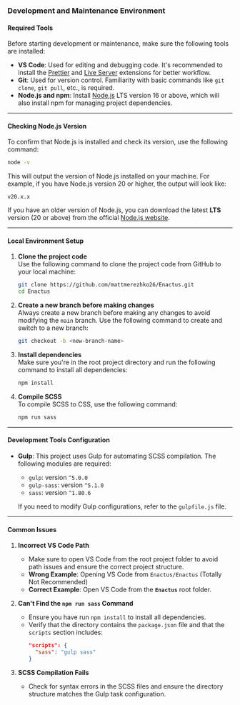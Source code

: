 ### Development and Maintenance Environment

#### Required Tools  
Before starting development or maintenance, make sure the following tools are installed:  
- **VS Code**: Used for editing and debugging code. It's recommended to install the [Prettier](https://marketplace.visualstudio.com/items?itemName=esbenp.prettier-vscode) and [Live Server](https://marketplace.visualstudio.com/items?itemName=ritwickdey.LiveServer) extensions for better workflow.  
- **Git**: Used for version control. Familiarity with basic commands like `git clone`, `git pull`, etc., is required.  
- **Node.js and npm**: Install [Node.js](https://nodejs.org/) LTS version 16 or above, which will also install npm for managing project dependencies.

---

#### Checking Node.js Version  

To confirm that Node.js is installed and check its version, use the following command:

```bash
node -v
```

This will output the version of Node.js installed on your machine. For example, if you have Node.js version 20 or higher, the output will look like:

```
v20.x.x
```

If you have an older version of Node.js, you can download the latest **LTS** version (20 or above) from the official [Node.js website](https://nodejs.org/).

---

#### Local Environment Setup  

1. **Clone the project code**  
   Use the following command to clone the project code from GitHub to your local machine:  
   ```bash
   git clone https://github.com/mattmerezhko26/Enactus.git
   cd Enactus
   ```

2. **Create a new branch before making changes**  
   Always create a new branch before making any changes to avoid modifying the `main` branch. Use the following command to create and switch to a new branch:  
   ```bash
   git checkout -b <new-branch-name>
   ```

3. **Install dependencies**  
   Make sure you're in the root project directory and run the following command to install all dependencies:  
   ```bash
   npm install
   ```

4. **Compile SCSS**  
   To compile SCSS to CSS, use the following command:  
   ```bash
   npm run sass
   ```  

---

#### Development Tools Configuration  
- **Gulp**: This project uses Gulp for automating SCSS compilation. The following modules are required:  
  - `gulp`: version `^5.0.0`  
  - `gulp-sass`: version `^5.1.0`  
  - `sass`: version `^1.80.6`  

  If you need to modify Gulp configurations, refer to the `gulpfile.js` file.  

---

#### Common Issues  

1. **Incorrect VS Code Path**  
   - Make sure to open VS Code from the root project folder to avoid path issues and ensure the correct project structure.  
   - **Wrong Example**: Opening VS Code from `Enactus/Enactus` (Totally Not Recommended)  
   - **Correct Example**: Open VS Code from the **`Enactus`** root folder.  

2. **Can't Find the `npm run sass` Command**  
   - Ensure you have run `npm install` to install all dependencies.  
   - Verify that the directory contains the `package.json` file and that the `scripts` section includes:  
     ```json
     "scripts": {
       "sass": "gulp sass"
     }
     ```

3. **SCSS Compilation Fails**  
   - Check for syntax errors in the SCSS files and ensure the directory structure matches the Gulp task configuration.  